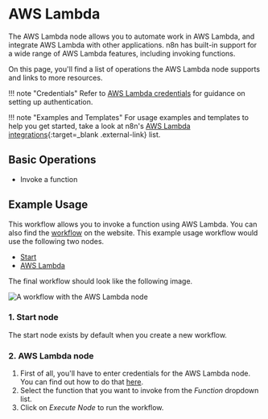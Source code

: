 # AWS Lambda

The AWS Lambda node allows you to automate work in AWS Lambda, and integrate AWS Lambda with other applications. n8n has built-in support for a wide range of AWS Lambda features, including invoking functions.

On this page, you'll find a list of operations the AWS Lambda node supports and links to more resources.

!!! note "Credentials"
    Refer to [AWS Lambda credentials](/integrations/builtin/credentials/aws/) for guidance on setting up authentication. 

!!! note "Examples and Templates"
    For usage examples and templates to help you get started, take a look at n8n's [AWS Lambda integrations](https://n8n.io/integrations/aws-lambda/){:target=_blank .external-link} list.



## Basic Operations

* Invoke a function

## Example Usage

This workflow allows you to invoke a function using AWS Lambda. You can also find the [workflow](https://n8n.io/workflows/510) on the website. This example usage workflow would use the following two nodes.
- [Start](/integrations/builtin/core-nodes/n8n-nodes-base.start/)
- [AWS Lambda]()

The final workflow should look like the following image.

![A workflow with the AWS Lambda node](/_images/integrations/builtin/app-nodes/awslambda/workflow.png)

### 1. Start node

The start node exists by default when you create a new workflow.

### 2. AWS Lambda node

1. First of all, you'll have to enter credentials for the AWS Lambda node. You can find out how to do that [here](/integrations/builtin/credentials/aws/).
2. Select the function that you want to invoke from the *Function* dropdown list.
3. Click on *Execute Node* to run the workflow.
